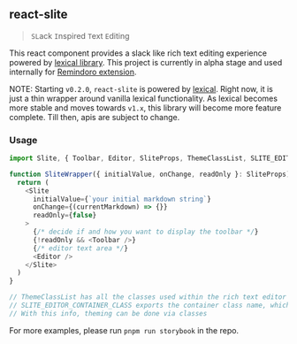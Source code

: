 ## react-slite

> `SL`ack `I`nspired `T`ext `E`diting

This react component provides a slack like rich text editing experience powered by [lexical library](https://lexical.dev). This project is currently in alpha stage and used internally for [Remindoro extension](https://palerdot.in/remindoro).

NOTE: Starting `v0.2.0`, `react-slite` is powered by [lexical](https://github.com/facebook/lexical). Right now, it is just a thin wrapper around vanilla lexical functionality. As lexical becomes more stable and moves towards `v1.x`, this library will become more feature complete. Till then, apis are subject to change.

### Usage

```javascript
import Slite, { Toolbar, Editor, SliteProps, ThemeClassList, SLITE_EDITOR_CONTAINER_CLASS } from '../index'

function SliteWrapper({ initialValue, onChange, readOnly }: SliteProps) {
  return (
    <Slite
      initialValue={`your initial markdown string`}
      onChange={(currentMarkdown) => {}}
      readOnly={false}
    >
      {/* decide if and how you want to display the toolbar */}
      {!readOnly && <Toolbar />}
      {/* editor text area */}
      <Editor />
    </Slite>
  )
}

// ThemeClassList has all the classes used within the rich text editor
// SLITE_EDITOR_CONTAINER_CLASS exports the container class name, which is `slite-container`
// With this info, theming can be done via classes
```
For more examples, please run `pnpm run storybook` in the repo.


